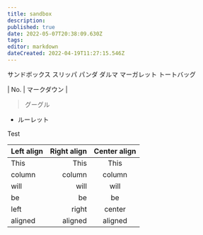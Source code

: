 ```yaml
---
title: sandbox
description: 
published: true
date: 2022-05-07T20:38:09.630Z
tags: 
editor: markdown
dateCreated: 2022-04-19T11:27:15.546Z
---
```


サンドボックス
スリッパ
パンダ
ダルマ
マーガレット
トートバッグ

| No.   | マークダウン |        

> グーグル
- ルーレット

<p>Test</p>

| Left align | Right align | Center align |
|:-----------|------------:|:------------:|
| This       | This        | This         |
| column     | column      | column       |
| will       | will        | will         |
| be         | be          | be           |
| left       | right       | center       |
| aligned    | aligned     | aligned      |
